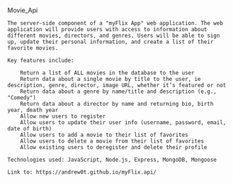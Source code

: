 Movie_Api

    The server-side component of a "myFlix App" web application. The web application will provide users with access to information about different movies, directors, and genres. Users will be able to sign up, update their personal information, and create a list of their favorite movies.

    Key features include:

        Return a list of ALL movies in the database to the user
        Return data about a single movie by title to the user, ie description, genre, director, image URL, whether it’s featured or not
        Return data about a genre by name/title and description (e.g., "Comedy")
        Return data about a director by name and returning bio, birth year, death year
        Allow new users to register
        Allow users to update their user info (username, password, email, date of birth)
        Allow users to add a movie to their list of favorites
        Allow users to delete a movie from their list of favorites
        Allow existing users to deregister and delete their profile

    Technologies used: JavaScript, Node.js, Express, MongoDB, Mongoose
    
    Link to: https://andrew0t.github.io/myFlix.api/
